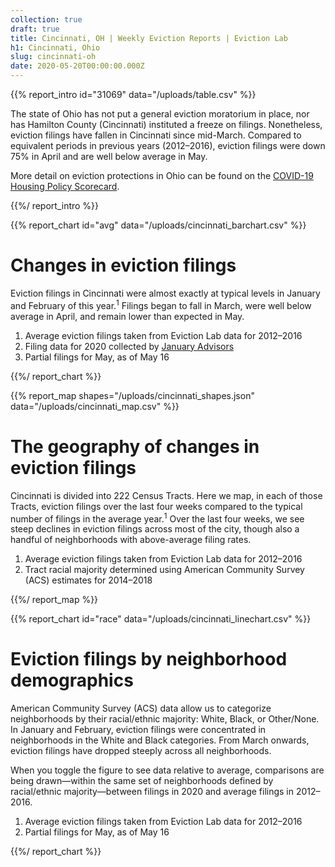 ```yaml
---
collection: true
draft: true
title: Cincinnati, OH | Weekly Eviction Reports | Eviction Lab
h1: Cincinnati, Ohio
slug: cincinnati-oh
date: 2020-05-20T00:00:00.000Z
---
```


{{% report_intro id="31069" data="/uploads/table.csv" %}}

The state of Ohio has not put a general eviction moratorium in place, nor has Hamilton County (Cincinnati) instituted a freeze on filings. Nonetheless, eviction filings have fallen in Cincinnati since mid-March. Compared to equivalent periods in previous years (2012–2016), eviction filings were down 75% in April and are well below average in May.

More detail on eviction protections in Ohio can be found on the [COVID-19 Housing Policy Scorecard](https://evictionlab.org/covid-policy-scorecard/oh/).

{{%/ report_intro %}}


{{% report_chart id="avg" data="/uploads/cincinnati_barchart.csv" %}}



# Changes in eviction filings

Eviction filings in Cincinnati were almost exactly at typical levels in January and February of this year.<sup>1</sup> Filings began to fall in March, were well below average in April, and remain lower than expected in May.

1. Average eviction filings taken from Eviction Lab data for 2012–2016
2. Filing data for 2020 collected by [January Advisors](https://www.januaryadvisors.com/)
3. Partial filings for May, as of May 16



{{%/ report_chart %}}



{{% report_map shapes="/uploads/cincinnati_shapes.json" data="/uploads/cincinnati_map.csv" %}}



# The geography of changes in eviction filings

Cincinnati is divided into 222 Census Tracts. Here we map, in each of those Tracts, eviction filings over the last four weeks compared to the typical number of filings in the average year.<sup>1</sup> Over the last four weeks, we see steep declines in eviction filings across most of the city, though also a handful of neighborhoods with above-average filing rates.

1. Average eviction filings taken from Eviction Lab data for 2012–2016
2. Tract racial majority determined using American Community Survey (ACS) estimates for 2014–2018



{{%/ report_map %}}



{{% report_chart id="race" data="/uploads/cincinnati_linechart.csv" %}}



# Eviction filings by neighborhood demographics

American Community Survey (ACS) data allow us to categorize neighborhoods by their racial/ethnic majority: White, Black, or Other/None. In January and February, eviction filings were concentrated in neighborhoods in the White and Black categories. From March onwards, eviction filings have dropped steeply across all neighborhoods.

When you toggle the figure to see data relative to average, comparisons are being drawn—within the same set of neighborhoods defined by racial/ethnic majority—between filings in 2020 and average filings in 2012–2016. 

1. Average eviction filings taken from Eviction Lab data for 2012–2016
2. Partial filings for May, as of May 16



{{%/ report_chart %}}
